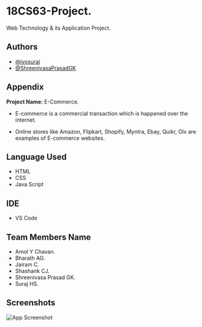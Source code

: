 
# 18CS63-Project.

Web Technology & its Application Project.


## Authors

- [@jyosuraj](https://github.com/jyosuraj)
- [@ShreenivasaPrasadGK](https://github.com/ShreenivasaPrasadGK)


## Appendix

**Project Name:** E-Commerce.

- E-commerce is a commercial transaction which is happened over the internet. 

- Online stores like Amazon, Flipkart, Shopify, Myntra, Ebay, Quikr, Olx are examples of E-commerce websites.


## Language Used

- HTML
- CSS
- Java Script
## IDE
- VS Code
## Team Members Name
- Amol Y Chavan.
- Bharath AG.
- Jairam C.
- Shashank CJ.
- Shreenivasa Prasad GK.
- Suraj HS.
## Screenshots

![App Screenshot](https://5.imimg.com/data5/EH/VV/CK/SELLER-78311000/ecommerce-website-design-500x500.png)

